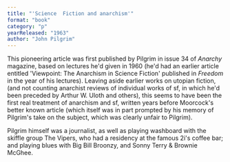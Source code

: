 ```yaml
---
title: "'Science  Fiction and anarchism'"
format: "book"
category: "p"
yearReleased: "1963"
author: "John Pilgrim"
---
```

This pioneering article was first published by Pilgrim in  issue 34 of _Anarchy_ magazine, based on lectures he'd given in 1960 (he'd  had an earlier article entitled 'Viewpoint: The Anarchism in Science Fiction'  published in _Freedom_ in the year of his lectures). Leaving aside earlier  works on utopian fiction, (and not counting anarchist reviews of individual  works of sf, in which he'd been preceded by Arthur W. Uloth and others), this  seems to have been the first real treatment of anarchism and sf, written years  before Moorcock's better known article (which itself was in part prompted by his  memory of Pilgrim's take on the subject, which was clearly unfair to Pilgrim).

Pilgrim himself was a journalist, as well as playing  washboard with the skiffle group The Vipers, who had a residency at the famous  2i's coffee bar; and playing blues with Big Bill Broonzy, and Sonny Terry &  Brownie McGhee.
 
